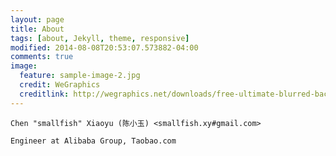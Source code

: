 ```yaml
---
layout: page
title: About
tags: [about, Jekyll, theme, responsive]
modified: 2014-08-08T20:53:07.573882-04:00
comments: true
image:
  feature: sample-image-2.jpg
  credit: WeGraphics
  creditlink: http://wegraphics.net/downloads/free-ultimate-blurred-background-pack/
---
```


    Chen "smallfish" Xiaoyu (陈小玉) <smallfish.xy#gmail.com>

    Engineer at Alibaba Group, Taobao.com

